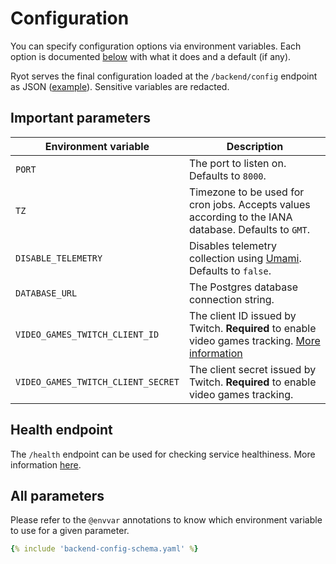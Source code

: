 # Configuration

You can specify configuration options via environment variables. Each option is documented
[below](#all-parameters) with what it does and a default (if any).

Ryot serves the final configuration loaded at the `/backend/config` endpoint as JSON
([example](https://demo.ryot.io/backend/config)). Sensitive variables are redacted.

## Important parameters

| Environment variable               | Description                                                                                                            |
| ---------------------------------- | ---------------------------------------------------------------------------------------------------------------------- |
| `PORT`                             | The port to listen on. Defaults to `8000`.                                                                             |
| `TZ`                               | Timezone to be used for cron jobs. Accepts values according to the IANA database. Defaults to `GMT`.                   |
| `DISABLE_TELEMETRY`                | Disables telemetry collection using [Umami](https://umami.is). Defaults to `false`.                                    |
| `DATABASE_URL`                     | The Postgres database connection string.                                                                               |
| `VIDEO_GAMES_TWITCH_CLIENT_ID`     | The client ID issued by Twitch. **Required** to enable video games tracking. [More information](guides/video-games.md) |
| `VIDEO_GAMES_TWITCH_CLIENT_SECRET` | The client secret issued by Twitch. **Required** to enable video games tracking.                                       |

## Health endpoint

The `/health` endpoint can be used for checking service healthiness. More information
[here](https://learn.microsoft.com/en-us/azure/architecture/patterns/health-endpoint-monitoring).

## All parameters

Please refer to the `@envvar` annotations to know which environment variable to use for a
given parameter.

```yaml
{% include 'backend-config-schema.yaml' %}
```

